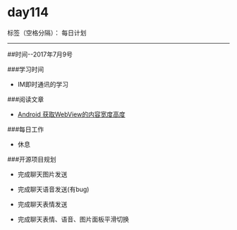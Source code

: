 # day114

标签（空格分隔）： 每日计划

---
##时间--2017年7月9号

###学习时间<br>
* IM即时通讯的学习

###阅读文章<br>
* [Android 获取WebView的内容宽度高度][1]

###每日工作<br>
* 休息

###开源项目规划
* 完成聊天图片发送
* 完成聊天语音发送(有bug)
* 完成聊天表情发送
* 完成聊天表情、语音、图片面板平滑切换

  [1]: http://blog.csdn.net/aoshiwenrou/article/details/43228173
